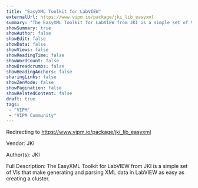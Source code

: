 ```yaml
---
title: "EasyXML Toolkit for LabVIEW"
externalUrl: https://www.vipm.io/package/jki_lib_easyxml
summary: "The EasyXML Toolkit for LabVIEW from JKI is a simple set of VIs that make generating and parsing XML data in LabVIEW as easy as creating a cluster.."
showSummary: true
showAuthor: false
showEdit: false
showData: false
showViews: false
showReadingTime: false
showWordCount: false
showBreadcrumbs: false
showHeadingAnchors: false
sharingLinks: false
showZenMode: false
showPagination: false
showRelatedContent: false
draft: true
tags:
 - "VIPM"
 - "VIPM Community"
---
```


Redirecting to https://www.vipm.io/package/jki_lib_easyxml

Vendor: JKI

Author(s): JKI
 
Full Description:
The EasyXML Toolkit for LabVIEW from JKI is a simple set of VIs that make generating and parsing XML data in LabVIEW as easy as creating a cluster.